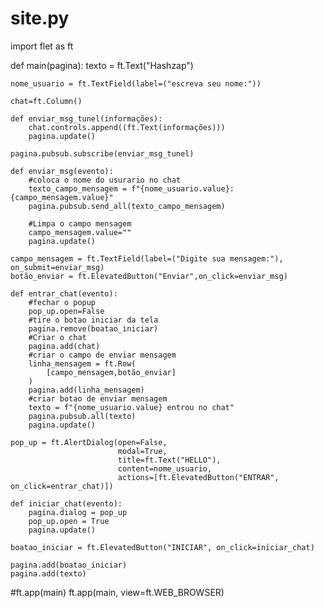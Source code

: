 # site.py

import flet as ft

def main(pagina):
    texto = ft.Text("Hashzap")
    
    nome_usuario = ft.TextField(label=("escreva seu nome:"))
    
    chat=ft.Column()
    
    def enviar_msg_tunel(informações):
        chat.controls.append((ft.Text(informações)))
        pagina.update()
        
    pagina.pubsub.subscribe(enviar_msg_tunel)
    
    def enviar_msg(evento):
        #coloca o nome do usurario no chat
        texto_campo_mensagem = f"{nome_usuario.value}: {campo_mensagem.value}"
        pagina.pubsub.send_all(texto_campo_mensagem)
        
        #Limpa o campo mensagem
        campo_mensagem.value=""
        pagina.update()
        
    campo_mensagem = ft.TextField(label=("Digite sua mensagem:"), on_submit=enviar_msg)    
    botão_enviar = ft.ElevatedButton("Enviar",on_click=enviar_msg)
        
    def entrar_chat(evento):
        #fechar o popup
        pop_up.open=False
        #tire o botao iniciar da tela
        pagina.remove(boatao_iniciar)
        #Criar o chat
        pagina.add(chat)
        #criar o campo de enviar mensagem
        linha_mensagem = ft.Row(
            [campo_mensagem,botão_enviar]
        )
        pagina.add(linha_mensagem)
        #criar botao de enviar mensagem
        texto = f"{nome_usuario.value} entrou no chat"
        pagina.pubsub.all(texto)
        pagina.update()
    
    pop_up = ft.AlertDialog(open=False,
                            modal=True,
                            title=ft.Text("HELLO"),
                            content=nome_usuario,
                            actions=[ft.ElevatedButton("ENTRAR", on_click=entrar_chat)])

    def iniciar_chat(evento):
        pagina.dialog = pop_up
        pop_up.open = True
        pagina.update()
        
    boatao_iniciar = ft.ElevatedButton("INICIAR", on_click=iniciar_chat)

    pagina.add(boatao_iniciar)
    pagina.add(texto)

#ft.app(main)
ft.app(main, view=ft.WEB_BROWSER)

